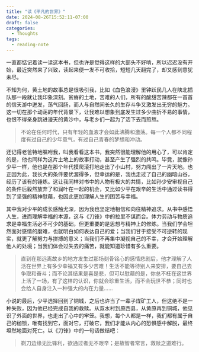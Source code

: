 ```yaml
---
title: "读《平凡的世界》"
date: 2024-08-26T15:52:11-07:00
draft: false
categories:
  - Thoughts
tags:
  - reading-note
---
```


一直都惦记着读一读这本书，但也许是觉得这样的大部头不好啃，所以迟迟没有开始，最近突然来了兴致，读起来便一发不可收拾，短短几天翻完了，却又感到意犹未尽。

不知为何，黄土地的故事总是很吸引我，比如《血色浪漫》里钟跃民几人在陕北插队那一段就让我印象深刻。贫瘠的土地，苦难的人们，所有的酸甜苦辣都在一首首的信天游中迸发，荡气回肠，而人与自然间长久的生存斗争又激发出无穷的魅力。这一切在那个动荡的年代背景下，让我难以想象到底发生过多少曲折不易的事情，也恨不得亲身跳进漫天的黄沙中，与老乡们一起为了活下去而煎熬。

> 不论在任何时代，只有年轻的血液才会如此沸腾和激荡。每一个人都不同程度有过自己的少年意气，有过自己青春的梦想和冲动。

还记得老爸特地嘱咐我，叫我看看这本书，我突然很能理解他的用心了，可以肯定的是，他也同样为这片土地上的故事打动，甚至产生了强烈的共鸣。毕竟，就像孙少平一样，他也是在那个年代摸爬滚打地走出了小山村，努力闯出了一片天地。也正因为此，我长大的条件要优渥得多，但幸运的是，我也走过了自己的幽暗山谷，经历了该有的锤炼。这让我同样对书中的人物有极大的共情，比如孙少安审视自己的条件后毅然放弃了和润叶在一起的机会，又比如少平在艰辛的生活中通过读书得到了坚强的精神慰藉，也因此更加理解人生的困苦与幸福。

其中我对少平的成长感触尤深，因为我也坚定地相信和向往精神追求。从书中感悟人生，进而理解幸福的本源，这与《刀锋》中的拉里不谋而合。体力劳动与物质追求是幸福生活必不可少的基础，但更重要的是思想与精神上的修炼。当我们学会坦然面对感情的磨难，也就明白如何表达自己的爱；当我们甘于接受不可逆转的现实，就更了解努力与拼搏的意义；当我们不再集中凝视自己的不幸，才会开始理解他人的处境；当我们体会过失去的痛苦，就能知道珍惜有多么重要。

> 直到在那远离故乡的地方发生过那场刻骨铭心的感情悲剧后，他才理解了人活在世界上有多少幸福又有多少苦难！生活不能等待别人来安排，要自己去争取和奋斗；而不论其结果是喜是悲，但可以慰藉的是，你总不枉在这世界上活了一场，有了这样的认识，你就会珍重生活，而不会玩世不恭；同时也会给人自身注入一种强大的内在力量......

小说的最后，少平选择回到了铜城，之后也许当了一辈子煤矿工人，但这绝不是一种失败，因为他已经完成自我的救赎。从双水村到原西县，从黄原再到铜城，他见识了外面的世界，也走出了心中的牢笼。我想，每个人都是一样，我们都有属于自己的枷锁，唯有找到它，面对它，打破它，我们才能从内心的恐惧感中解脱，最终坦然地面对死亡。以《刀锋》中的一句话做结吧：

> 剃刀边缘无比锋利，欲通过者无不艰辛；是故智者常言，救赎之道难行。
